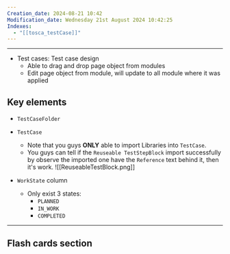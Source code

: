 ```yaml
---
Creation_date: 2024-08-21 10:42
Modification_date: Wednesday 21st August 2024 10:42:25
Indexes:
  - "[[tosca_testCase]]"
---
```


----

- Test cases: Test case design
	- Able to drag and drop page object from modules
	- Edit page object from module, will update to all module where it was applied

## Key elements
- `TestCaseFolder`
- `TestCase`
	- Note that you guys **ONLY** able to import Libraries into `TestCase`.
	- You guys can tell if the `Reuseable TestStepBlock` import successfully by observe the imported one have the `Reference` text behind it, then it's work.
![[ReuseableTestBlock.png]]

- `WorkState` column
	- Only exist 3 states:
		- `PLANNED`
		- `IN_WORK`
		- `COMPLETED`






---
## Flash cards section
